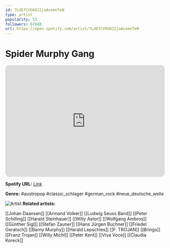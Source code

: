 ```yaml
---
id: 7LdEfCVOGOJ2jaAxsmnTeN
type: artist
popularity: 53
followers: 67948
url: https://open.spotify.com/artist/7LdEfCVOGOJ2jaAxsmnTeN
---
```

# Spider Murphy Gang

<iframe style="border-radius:12px" src="https://open.spotify.com/embed/artist/7LdEfCVOGOJ2jaAxsmnTeN" width="100%" height="352" frameBorder="0" allowfullscreen="" allow="autoplay; clipboard-write; encrypted-media; fullscreen; picture-in-picture" loading="lazy"></iframe>

**Spotify URL:** [Link](https://open.spotify.com/artist/7LdEfCVOGOJ2jaAxsmnTeN)

**Genre:**  #austropop #classic_schlager #german_rock #neue_deutsche_welle

![Artist](https://i.scdn.co/image/ea4331eadf5ead7130e870a20951c90cf9480e88)
**Related artists:**

[[Johan Daansen]]
[[Armand Volker]]
[[Ludwig Seuss Band]]
[[Peter Schilling]]
[[Harald Steinhauer]]
[[Willy Astor]]
[[Wolfgang Ambros]]
[[Günther Sigl]]
[[Stefan Zauner]]
[[Hans Jürgen Buchner]]
[[Friedel Geratsch]]
[[Barny Murphy]]
[[Harald Lepschies]]
[[F. TROJAN]]
[[Brings]]
[[Franz Trojan]]
[[Willy Michl]]
[[Peter Kent]]
[[Viva Voce]]
[[Claudia Koreck]]

